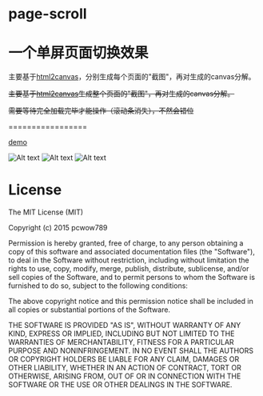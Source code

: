 # page-scroll
# 一个单屏页面切换效果

主要基于[html2canvas](https://github.com/niklasvh/html2canvas)，分别生成每个页面的"截图"，再对生成的canvas分解。

~~主要基于[html2canvas](https://github.com/niklasvh/html2canvas)生成整个页面的"截图"，再对生成的canvas分解。~~

~~需要等待完全加载完毕才能操作（滚动条消失），不然会错位~~

=================

[demo](http://github.czli.me/page-scroll)

![Alt text](http://i.imgur.com/PjEaJ8P.jpg)
![Alt text](http://i.imgur.com/zWLvfcS.jpg)
![Alt text](http://i.imgur.com/pQyz5Xr.jpg)

# License
The MIT License (MIT)

Copyright (c) 2015 pcwow789

Permission is hereby granted, free of charge, to any person obtaining a copy
of this software and associated documentation files (the "Software"), to deal
in the Software without restriction, including without limitation the rights
to use, copy, modify, merge, publish, distribute, sublicense, and/or sell
copies of the Software, and to permit persons to whom the Software is
furnished to do so, subject to the following conditions:

The above copyright notice and this permission notice shall be included in all
copies or substantial portions of the Software.

THE SOFTWARE IS PROVIDED "AS IS", WITHOUT WARRANTY OF ANY KIND, EXPRESS OR
IMPLIED, INCLUDING BUT NOT LIMITED TO THE WARRANTIES OF MERCHANTABILITY,
FITNESS FOR A PARTICULAR PURPOSE AND NONINFRINGEMENT. IN NO EVENT SHALL THE
AUTHORS OR COPYRIGHT HOLDERS BE LIABLE FOR ANY CLAIM, DAMAGES OR OTHER
LIABILITY, WHETHER IN AN ACTION OF CONTRACT, TORT OR OTHERWISE, ARISING FROM,
OUT OF OR IN CONNECTION WITH THE SOFTWARE OR THE USE OR OTHER DEALINGS IN THE
SOFTWARE.

